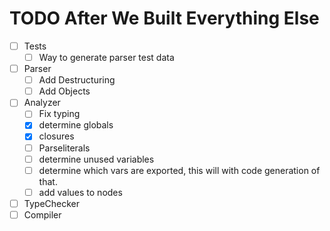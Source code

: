 # TODO After We Built Everything Else
+ [ ] Tests
  + [ ] Way to generate parser test data
+ [ ] Parser
  + [ ] Add Destructuring
  + [ ] Add Objects
+ [ ] Analyzer
  + [ ] Fix typing
  + [x] determine globals
  + [x] closures
  + [ ] Parseliterals
  + [ ] determine unused variables
  + [ ] determine which vars are exported, this will with code generation of that.
  + [ ] add values to nodes
+ [ ] TypeChecker
+ [ ] Compiler